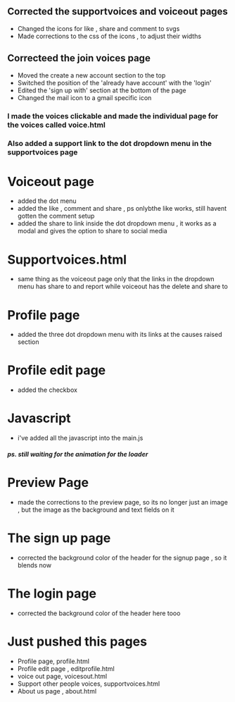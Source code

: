 ## Corrected the supportvoices and voiceout pages
- Changed the icons for like , share and comment to svgs
- Made corrections to the css of the icons , to adjust their widths

## Correcteed the join voices page
- Moved the create a new account section to the top
- Switched the position of the 'already have account' with the 'login'
- Edited the 'sign up with' section at the bottom of the page 
- Changed the mail icon to a gmail specific icon 


### I made the voices  clickable and made the individual page for the voices called voice.html

### Also added a support link to the dot dropdown menu in the supportvoices page 


# Voiceout page 
* added the dot menu
* added the like , comment and share , ps onlybthe like works, still havent gotten the comment setup
* added the share to link inside the dot dropdown menu , it works as a modal and gives the option to share to social media

# Supportvoices.html 
* same thing as the voiceout page only that the links in the dropdown menu has share to and report while voiceout has the delete and share to 

# Profile page 
* added the three dot dropdown menu with its links at the causes raised section

# Profile edit page
* added the checkbox

# Javascript
* i've added all the javascript into the main.js

##### ps. still waiting for the animation for the loader

# Preview Page
* made the corrections to the preview page, so its no longer just an image , but the image as the background and text fields on it

# The sign up page 
* corrected the background color of the header for the signup page , so it blends now 

# The login page 
* corrected the background color of the header here tooo

# Just pushed this pages 
- Profile page, profile.html
- Profile edit page , editprofile.html
- voice out page, voicesout.html
- Support other people voices, supportvoices.html
- About us page , about.html